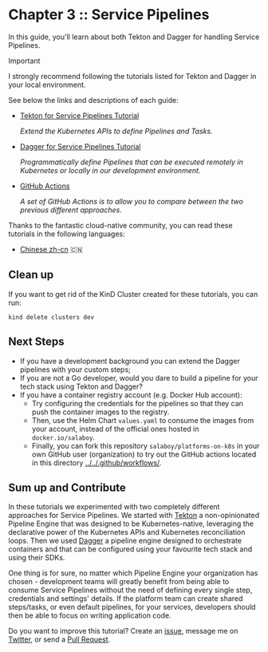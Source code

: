 # Chapter 3 :: Service Pipelines

In this guide, you'll learn about both Tekton and Dagger for handling Service Pipelines. 

> [!Important]
> I strongly recommend following the tutorials listed for Tekton and Dagger in your local environment.

See below the links and descriptions of each guide:

- [Tekton for Service Pipelines Tutorial](tekton/README.md)

    _Extend the Kubernetes APIs to define Pipelines and Tasks._

- [Dagger for Service Pipelines Tutorial](dagger/README.md)

    _Programmatically define Pipelines that can be executed remotely in Kubernetes or locally in our development environment._

- [GitHub Actions](github-actions/README.md)

    _A set of GitHub Actions is to allow you to compare between the two previous different approaches._


Thanks to the fantastic cloud-native community, you can read these tutorials in the following languages:
- [Chinese zh-cn](README.zh-cn.md) 🇨🇳

## Clean up

If you want to get rid of the KinD Cluster created for these tutorials, you can run:

```
kind delete clusters dev
```

## Next Steps

- If you have a development background you can extend the Dagger pipelines with your custom steps;
- If you are not a Go developer, would you dare to build a pipeline for your tech stack using Tekton and Dagger? 
- If you have a container registry account (e.g. Docker Hub account):
  - Try configuring the credentials for the pipelines so that they can push the container images to the registry. 
  - Then, use the Helm Chart `values.yaml` to consume the images from your account, instead of the official ones hosted in `docker.io/salaboy`. 
  - Finally, you can fork this repository `salaboy/platforms-on-k8s` in your own GitHub user (organization) to try out the GitHub actions located in this directory [../../.github/workflows/](../../.github/workflows/).


## Sum up and Contribute

In these tutorials we experimented with two completely different approaches for Service Pipelines. We started with [Tekton](https://tekton.dev) a non-opinionated Pipeline Engine that was designed to be Kubernetes-native, leveraging the declarative power of the Kubernetes APIs and Kubernetes reconciliation loops. Then we used [Dagger](https://dagger.io) a pipeline engine designed to orchestrate containers and that can be configured using your favourite tech stack and using their SDKs. 

One thing is for sure, no matter which Pipeline Engine your organization has chosen - development teams will greatly benefit from being able to consume Service Pipelines without the need of defining every single step, credentials and settings' details. If the platform team can create shared steps/tasks, or even default pipelines, for your services, developers should then be able to focus on writing application code. 

Do you want to improve this tutorial? Create an [issue](https://github.com/salaboy/platforms-on-k8s/issues/new), message me on [Twitter](https://twitter.com/salaboy), or send a [Pull Request](https://github.com/salaboy/platforms-on-k8s/compare).